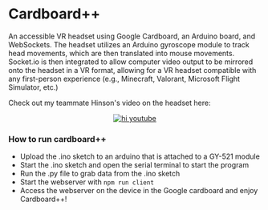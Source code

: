 # Cardboard++
An accessible VR headset using Google Cardboard, an Arduino board, and WebSockets. The headset utilizes an Arduino gyroscope module to track head movements, which are then translated into mouse movements. Socket\.io is then integrated to allow computer video output to be mirrored onto the headset in a VR format, allowing for a VR headset compatible with any first-person experience (e.g., Minecraft, Valorant, Microsoft Flight Simulator, etc.)




Check out my teammate Hinson's video on the headset here:

<div align="center" markdown="1">

[![hi youtube](https://img.youtube.com/vi/KP3yoWUXz70/0.jpg)](https://www.youtube.com/watch?v=KP3yoWUXz70)
  
</div>



### How to run cardboard++

- Upload the .ino sketch to an arduino that is attached to a GY-521 module
- Start the .ino sketch and open the serial terminal to start the program
- Run the .py file to grab data from the .ino sketch
- Start the webserver with `npm run client`
- Access the webserver on the device in the Google cardboard and enjoy Cardboard++!

